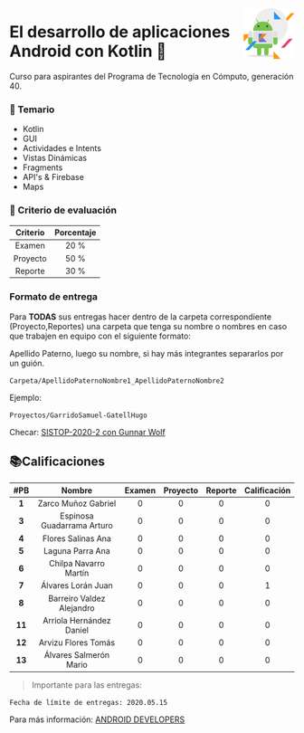 <p>
  <img src="img/s.png" align = "right"  width="90" height="90"/>
</p>

# El desarrollo de aplicaciones Android con Kotlin 📱
Curso para aspirantes del Programa de Tecnología en Cómputo, generación 40.


### 👀 Temario

- Kotlin
- GUI
- Actividades e Intents
- Vistas Dinámicas
- Fragments
- API's & Firebase
- Maps

### 🐢 Criterio de evaluación 

|  Criterio   | Porcentaje |
|:----------: |:----------:|
|   Examen    |    20 %    |
|  Proyecto   |    50 %    |
|   Reporte   |    30 %    |


### Formato de entrega

Para **TODAS** sus entregas hacer dentro de la carpeta correspondiente (Proyecto,Reportes) una carpeta que tenga su nombre o nombres en caso que trabajen en equipo con el siguiente formato:

Apellido Paterno, luego su nombre, si hay más integrantes separarlos por un guión.

```
Carpeta/ApellidoPaternoNombre1_ApellidoPaternoNombre2
```

Ejemplo:

```
Proyectos/GarridoSamuel-GatellHugo
```

Checar: [SISTOP-2020-2 con Gunnar Wolf](https://github.com/SamArtGS/sistop-2020-2/tree/master/tareas/2)

## 📚Calificaciones 



| #PB|  Nombre   | Examen|  Proyecto  | Reporte |Calificación|
|:-:|:----------: |:----------:|:-------: |:-------:|:-------:|
|**1**|Zarco Muñoz Gabriel        | 0 | 0 | 0 | 0 |
|**3**|Espinosa Guadarrama Arturo | 0 | 0 | 0 | 0 |
|**4**|Flores Salinas Ana           | 0 | 0 | 0 | 0 |
|**5**|Laguna Parra Ana           | 0 | 0 | 0 | 0 |
|**6**|Chilpa Navarro Martín          | 0 | 0 | 0 | 0 |
|**7**|Álvares Lorán Juan         | 0 | 0 | 0 | 1 |
|**8**|Barreiro Valdez Alejandro  | 0 | 0 | 0 | 0 |
|**11**|Arriola Hernández Daniel  | 0 | 0 | 0 | 0 |
|**12**|Arvizu Flores Tomás       | 0 | 0 | 0 | 0 |
|**13**|Álvares Salmerón Mario    | 0 | 0 | 0 | 0 |

> Importante para las entregas:

```
Fecha de límite de entregas: 2020.05.15
```



Para más información: [ANDROID DEVELOPERS](https://developer.android.com)


